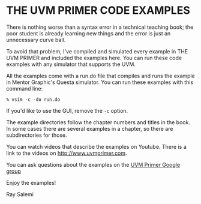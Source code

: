 # THE UVM PRIMER CODE EXAMPLES

There is nothing worse than a syntax error in a technical teaching
book; the poor student is already learning new things and the error is
just an unnecessary curve ball.

To avoid that problem, I've compiled and simulated every example in
THE UVM PRIMER and included the examples here.  You can run these code
examples with any simulator that supports the UVM.

All the examples come with a run.do file that compiles and runs the
example in Mentor Graphic's Questa simulator. You can run these
examples with this command line:

`% vsim -c -do run.do`

If you'd like to use the GUI, remove the `-c` option.

The example directories follow the chapter numbers and titles in the
book.  In some cases there are several examples in a chapter, so there
are subdirectories for those.

You can watch videos that describe the examples on Youtube. There is a
link to the videos on <http://www.uvmprimer.com>. 

You can ask questions about the examples on the [UVM Primer Google group](https://groups.google.com/forum/#!forum/uvmprimer)

Enjoy the examples!

Ray Salemi
